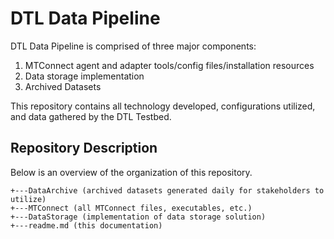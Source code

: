 # DTL Data Pipeline

DTL Data Pipeline is comprised of three major components:

1. MTConnect agent and adapter tools/config files/installation resources
2. Data storage implementation
3. Archived Datasets

This repository contains all technology developed, configurations utilized, and data gathered by the DTL Testbed.

## Repository Description

Below is an overview of the organization of this repository.

```
+---DataArchive (archived datasets generated daily for stakeholders to utilize)
+---MTConnect (all MTConnect files, executables, etc.)
+---DataStorage (implementation of data storage solution)
+---readme.md (this documentation)
```
